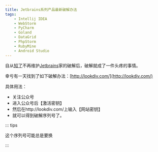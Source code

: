 ```yaml
---
title: Jetbrains系列产品最新破解办法
tags:
	- Intellij IDEA
	- WebStorm
	- PyCharm
	- Goland
	- DataGrid
	- PhpStorm
	- RubyMine
	- Android Studio
---
```


自从[知了](https://zhile.io/2018/08/25/jetbrains-license-server-crack.html)不再维护[Jetbrains](https://www.jetbrains.com/)家的破解后，破解就成了一件头疼的事情。

幸亏有一天找到了如下破解办法：[http://lookdiv.com/](http://lookdiv.com/)

具体用法：

- 关注公众号
- 进入公众号后【激活密钥】
- 然后在http://lookdiv.com/上输入【网站密钥】
- 就可以得到破解序列号了。

::: tips

这个序列号可能总是要换

:::